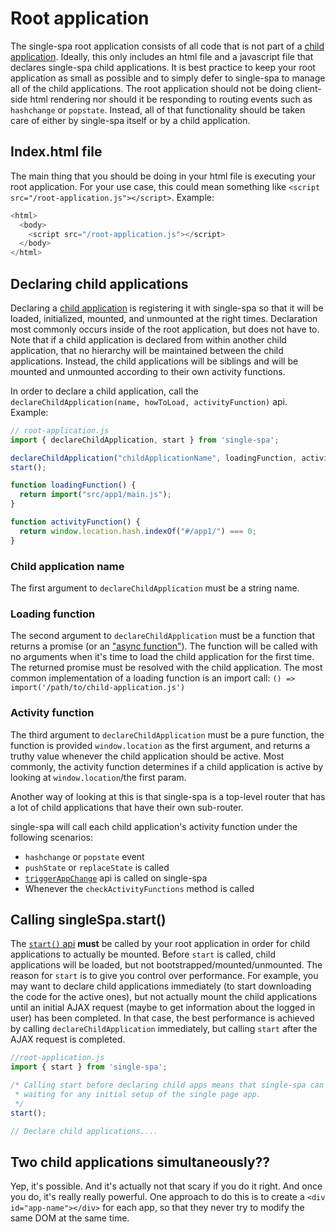 # Root application
The single-spa root application consists of all code that is not part of a
[child application](/docs/child-applications.md). Ideally, this only includes an html file
and a javascript file that declares single-spa child applications. It is best practice to keep your
root application as small as possible and to simply defer to single-spa to manage
all of the child applications. The root application should not be doing client-side html
rendering nor should it be responding to routing events such as `hashchange` or `popstate`.
Instead, all of that functionality should be taken care of either by single-spa itself or by
a child application.

## Index.html file
The main thing that you should be doing in your html file is executing your root application. For your
use case, this could mean something like `<script src="/root-application.js"></script>`.
Example:
```js
<html>
  <body>
    <script src="/root-application.js"></script>
  </body>
</html>
```

## Declaring child applications

Declaring a [child application](/docs/child-applications.md) is registering it with single-spa so that it will be loaded,
initialized, mounted, and unmounted at the right times. Declaration most commonly occurs inside of the root application, but
does not have to. Note that if a child application is declared from within another child application, that no hierarchy
will be maintained between the child applications. Instead, the child applications will be siblings and will be mounted
and unmounted according to their own activity functions.

In order to declare a child application, call the `declareChildApplication(name, howToLoad, activityFunction)` api. Example:

```js
// root-application.js
import { declareChildApplication, start } from 'single-spa';

declareChildApplication("childApplicationName", loadingFunction, activityFunction;
start();

function loadingFunction() {
  return import("src/app1/main.js");
}

function activityFunction() {
  return window.location.hash.indexOf("#/app1/") === 0;
}
```

### Child application name
The first argument to `declareChildApplication` must be a string name.

### Loading function
The second argument to `declareChildApplication` must be a function that returns a promise (or an ["async function"](https://ponyfoo.com/articles/understanding-javascript-async-await)).
The function will be called with no arguments when it's time to load the child application for the first time. The returned
promise must be resolved with the child application. The most common implementation of a loading function is an import call:
`() => import('/path/to/child-application.js')`

### Activity function
The third argument to `declareChildApplication` must be a pure function, the function is provided `window.location` as the first argument, and returns a truthy
value whenever the child application should be active. Most commonly, the activity function determines if a child application
is active by looking at `window.location`/the first param.

Another way of looking at this is that single-spa is a top-level router that has a lot of child applications that have their own sub-router.

single-spa will call each child application's activity function under the following scenarios:
- `hashchange` or `popstate` event
- `pushState` or `replaceState` is called
- [`triggerAppChange`](/docs/single-spa-api.md#triggerappchange) api is called on single-spa
- Whenever the `checkActivityFunctions` method is called

## Calling singleSpa.start()
The [`start()` api](/docs/single-spa-api.md#start) **must** be called by your root application in order for child
applications to actually be mounted. Before `start` is called, child applications will be loaded, but not bootstrapped/mounted/unmounted.
The reason for `start` is to give you control over performance. For example, you may want to declare child applications
immediately (to start downloading the code for the active ones), but not actually mount the child applications
until an initial AJAX request (maybe to get information about the logged in user) has been completed. In that case,
the best performance is achieved by calling `declareChildApplication` immediately, but calling `start` after
the AJAX request is completed.

```js
//root-application.js
import { start } from 'single-spa';

/* Calling start before declaring child apps means that single-spa can immediately mount apps, without
 * waiting for any initial setup of the single page app.
 */
start();

// Declare child applications....
```

## Two child applications simultaneously??
Yep, it's possible. And it's actually not that scary if you do it right. And once you do,
it's really really powerful. One approach to do this is to create a `<div id="app-name"></div>` for each app,
so that they never try to modify the same DOM at the same time.
